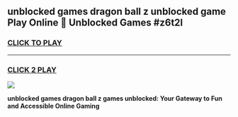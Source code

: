 
## unblocked games dragon ball z unblocked game Play Online 👋 Unblocked Games #z6t2l
<h3>
<a href="https://premium.freeplayer.one?title=unblocked_games_dragon_ball_z&ref=21F">CLICK TO PLAY</a></h3>
<hr>

<h3>
<a href="https://premium.freeplayer.one?title=unblocked_games_dragon_ball_z&ref=21F">CLICK 2 PLAY</a>
  
</h3>

<a href="https://premium.freeplayer.one?title=unblocked_games_dragon_ball_z&ref=21F/"><img src="https://clearcache.store/games.png"></a>


**unblocked games dragon ball z games unblocked: Your Gateway to Fun and Accessible Online Gaming**
